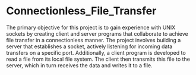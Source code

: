# Connectionless_File_Transfer

The primary objective for this project is to gain experience with UNIX sockets by creating client and server programs that collaborate to achieve file transfer in a connectionless manner. The project involves building a server that establishes a socket, actively listening for incoming data transfers on a specific port. Additionally, a client program is developed to read a file from its local file system. The client then transmits this file to the server, which in turn receives the data and writes it to a file.
